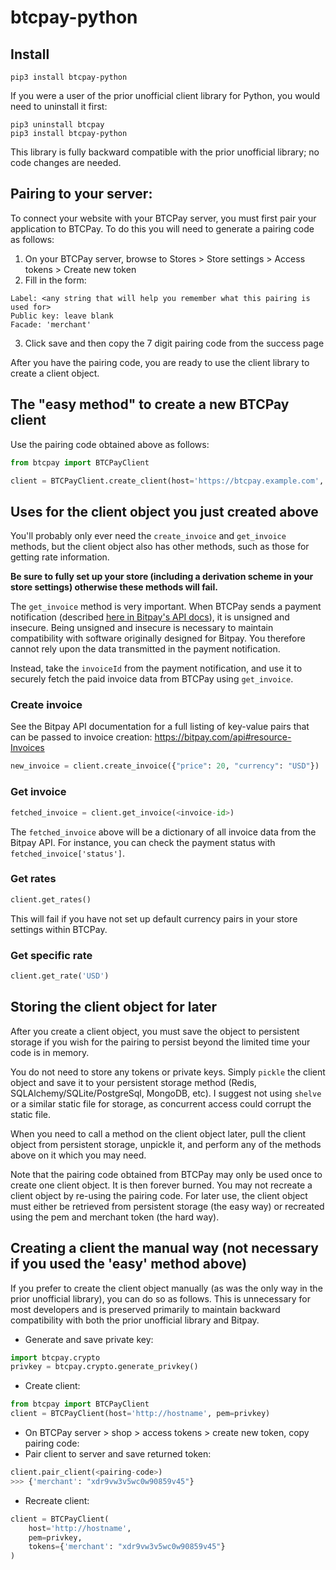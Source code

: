 # btcpay-python

## Install
```shell
pip3 install btcpay-python
```
If you were a user of the prior unofficial client library for Python, you would need to uninstall it first:
```shell
pip3 uninstall btcpay
pip3 install btcpay-python
```
This library is fully backward compatible with the prior unofficial library; no code changes are needed.

## Pairing to your server:
To connect your website with your BTCPay server, you must first pair your application to BTCPay. To do this you will need to generate a pairing code as follows:

1. On your BTCPay server, browse to Stores > Store settings > Access tokens > Create new token
2. Fill in the form:
```
Label: <any string that will help you remember what this pairing is used for>
Public key: leave blank
Facade: 'merchant'
```
3. Click save and then copy the 7 digit pairing code from the success page

After you have the pairing code, you are ready to use the client library to create a client object.

## The "easy method" to create a new BTCPay client
Use the pairing code obtained above as follows:
```python
from btcpay import BTCPayClient

client = BTCPayClient.create_client(host='https://btcpay.example.com', code=<pairing-code>)
```

## Uses for the client object you just created above

You'll probably only ever need the `create_invoice` and `get_invoice` methods, but the client object also has other methods, such as those for getting rate information.

**Be sure to fully set up your store (including a derivation scheme in your store settings) otherwise these methods will fail.**

The `get_invoice` method is very important. When BTCPay sends a payment notification (described [here in Bitpay's API docs](https://bitpay.com/docs/create-invoice)), it is unsigned and insecure. Being unsigned and insecure is necessary to maintain compatibility with software originally designed for Bitpay. You therefore cannot rely upon the data transmitted in the payment notification.

Instead, take the `invoiceId` from the payment notification, and use it to securely fetch the paid invoice data from BTCPay using `get_invoice`.

### Create invoice
See the Bitpay API documentation for a full listing of key-value pairs that can be passed to invoice creation: https://bitpay.com/api#resource-Invoices
```python
new_invoice = client.create_invoice({"price": 20, "currency": "USD"})
```

### Get invoice
```python
fetched_invoice = client.get_invoice(<invoice-id>)
```
The `fetched_invoice` above will be a dictionary of all invoice data from the Bitpay API. For instance, you can check the payment status with `fetched_invoice['status']`.

### Get rates
```python
client.get_rates()
```
This will fail if you have not set up default currency pairs in your store settings within BTCPay.

### Get specific rate
```python
client.get_rate('USD')
```

## Storing the client object for later

After you create a client object, you must save the object to persistent storage if you wish for the pairing to persist beyond the limited time your code is in memory.

You do not need to store any tokens or private keys. Simply `pickle` the client object and save it to your persistent storage method (Redis, SQLAlchemy/SQLite/PostgreSql, MongoDB, etc). I suggest not using `shelve` or a similar static file for storage, as concurrent access could corrupt the static file.

When you need to call a method on the client object later, pull the client object from persistent storage, unpickle it, and perform any of the methods above on it which you may need.

Note that the pairing code obtained from BTCPay may only be used once to create one client object. It is then forever burned. You may not recreate a client object by re-using the pairing code. For later use, the client object must either be retrieved from persistent storage (the easy way) or recreated using the pem and merchant token (the hard way).

## Creating a client the manual way (not necessary if you used the 'easy' method above)

If you prefer to create the client object manually (as was the only way in the prior unofficial library), you can do so as follows. This is unnecessary for most developers and is preserved primarily to maintain backward compatibility with both the prior unofficial library and Bitpay.

* Generate and save private key:
```python
import btcpay.crypto
privkey = btcpay.crypto.generate_privkey()
```
* Create client:
```python
from btcpay import BTCPayClient
client = BTCPayClient(host='http://hostname', pem=privkey)
```
* On BTCPay server > shop > access tokens > create new token, copy pairing code:
* Pair client to server and save returned token:
```python
client.pair_client(<pairing-code>)
>>> {'merchant': "xdr9vw3v5wc0w90859v45"}
```
* Recreate client:
```python
client = BTCPayClient(
    host='http://hostname',
    pem=privkey,
    tokens={'merchant': "xdr9vw3v5wc0w90859v45"}
)
```

